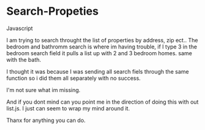 # Search-Propeties
Javascript


I am trying to search throught the list of properties by address, zip ect.. 
The bedroom and bathromm search is where im having trouble, if I type 3 in the bedroom search field it pulls a list up with 2 and 3 bedroom homes. same with the bath. 

I thought it was because I was sending all search fiels through the same function so i did them all separately with no success. 

I'm not sure what im missing. 

And if you dont mind can you point me in the direction of doing this with out list.js.
I just can seem to wrap my mind around it. 

Thanx for anything you can do.

